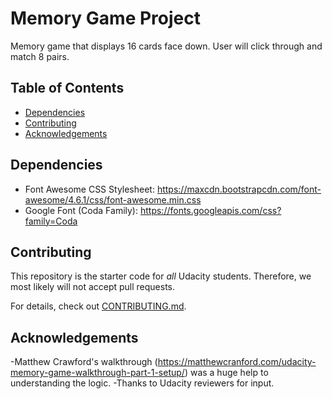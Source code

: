 # Memory Game Project

Memory game that displays 16 cards face down. User will click through and match 8 pairs.

## Table of Contents

* [Dependencies](#instructions)
* [Contributing](#contributing)
* [Acknowledgements](#acknowledgements)

## Dependencies
* Font Awesome CSS Stylesheet: https://maxcdn.bootstrapcdn.com/font-awesome/4.6.1/css/font-awesome.min.css
* Google Font (Coda Family): https://fonts.googleapis.com/css?family=Coda


## Contributing

This repository is the starter code for _all_ Udacity students. Therefore, we most likely will not accept pull requests.

For details, check out [CONTRIBUTING.md](CONTRIBUTING.md).

## Acknowledgements 

-Matthew Crawford's walkthrough (https://matthewcranford.com/udacity-memory-game-walkthrough-part-1-setup/) was a huge help to understanding the logic.
-Thanks to Udacity reviewers for input.